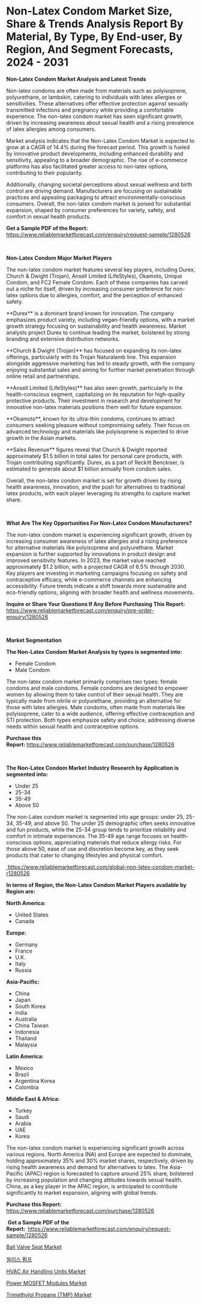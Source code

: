 <p><h1>Non-Latex Condom Market Size, Share & Trends Analysis Report By Material, By Type, By End-user, By Region, And Segment Forecasts, 2024 - 2031</h1></p><p><strong>Non-Latex Condom Market Analysis and Latest Trends</strong></p>
<p><p>Non-latex condoms are often made from materials such as polyisoprene, polyurethane, or lambskin, catering to individuals with latex allergies or sensitivities. These alternatives offer effective protection against sexually transmitted infections and pregnancy while providing a comfortable experience. The non-latex condom market has seen significant growth, driven by increasing awareness about sexual health and a rising prevalence of latex allergies among consumers.</p><p>Market analysis indicates that the Non-Latex Condom Market is expected to grow at a CAGR of 14.4% during the forecast period. This growth is fueled by innovative product developments, including enhanced durability and sensitivity, appealing to a broader demographic. The rise of e-commerce platforms has also facilitated greater access to non-latex options, contributing to their popularity. </p><p>Additionally, changing societal perceptions about sexual wellness and birth control are driving demand. Manufacturers are focusing on sustainable practices and appealing packaging to attract environmentally-conscious consumers. Overall, the non-latex condom market is poised for substantial expansion, shaped by consumer preferences for variety, safety, and comfort in sexual health products.</p></p>
<p><strong>Get a Sample PDF of the Report:&nbsp;</strong> <a href="https://www.reliablemarketforecast.com/enquiry/request-sample/1280526?utm_campaign=1125&utm_medium=2&utm_source=Github&utm_content=ia&utm_term=30092024&utm_id=non-latex-condom">https://www.reliablemarketforecast.com/enquiry/request-sample/1280526</a></p>
<p>&nbsp;</p>
<p><strong>Non-Latex Condom Major Market Players</strong></p>
<p><p>The non-latex condom market features several key players, including Durex, Church & Dwight (Trojan), Ansell Limited (LifeStyles), Okamoto, Unique Condom, and FC2 Female Condom. Each of these companies has carved out a niche for itself, driven by increasing consumer preference for non-latex options due to allergies, comfort, and the perception of enhanced safety.</p><p>**Durex** is a dominant brand known for innovation. The company emphasizes product variety, including vegan-friendly options, with a market growth strategy focusing on sustainability and health awareness. Market analysts project Durex to continue leading the market, bolstered by strong branding and extensive distribution networks.</p><p>**Church & Dwight (Trojan)** has focused on expanding its non-latex offerings, particularly with its Trojan Naturalamb line. This expansion alongside aggressive marketing has led to steady growth, with the company enjoying substantial sales and aiming for further market penetration through online retail and partnerships.</p><p>**Ansell Limited (LifeStyles)** has also seen growth, particularly in the health-conscious segment, capitalizing on its reputation for high-quality protective products. Their investment in research and development for innovative non-latex materials positions them well for future expansion.</p><p>**Okamoto**, known for its ultra-thin condoms, continues to attract consumers seeking pleasure without compromising safety. Their focus on advanced technology and materials like polyisoprene is expected to drive growth in the Asian markets.</p><p>**Sales Revenue** figures reveal that Church & Dwight reported approximately $1.5 billion in total sales for personal care products, with Trojan contributing significantly. Durex, as a part of Reckitt Benckiser, is estimated to generate about $1 billion annually from condom sales. </p><p>Overall, the non-latex condom market is set for growth driven by rising health awareness, innovation, and the push for alternatives to traditional latex products, with each player leveraging its strengths to capture market share.</p></p>
<p>&nbsp;</p>
<p><strong>What Are The Key Opportunities For Non-Latex Condom Manufacturers?</strong></p>
<p><p>The non-latex condom market is experiencing significant growth, driven by increasing consumer awareness of latex allergies and a rising preference for alternative materials like polyisoprene and polyurethane. Market expansion is further supported by innovations in product design and improved sensitivity features. In 2023, the market value reached approximately $1.2 billion, with a projected CAGR of 6.5% through 2030. Key players are investing in marketing campaigns focusing on safety and contraceptive efficacy, while e-commerce channels are enhancing accessibility. Future trends indicate a shift towards more sustainable and eco-friendly options, aligning with broader health and wellness movements.</p></p>
<p><strong>Inquire or Share Your Questions If Any Before Purchasing This Report:</strong> <a href="https://www.reliablemarketforecast.com/enquiry/pre-order-enquiry/1280526?utm_campaign=1125&utm_medium=2&utm_source=Github&utm_content=ia&utm_term=30092024&utm_id=non-latex-condom">https://www.reliablemarketforecast.com/enquiry/pre-order-enquiry/1280526</a></p>
<p>&nbsp;</p>
<p><strong>Market Segmentation</strong></p>
<p><strong>The Non-Latex Condom Market Analysis by types is segmented into:</strong></p>
<p><ul><li>Female Condom</li><li>Male Condom</li></ul></p>
<p><p>The non-latex condom market primarily comprises two types: female condoms and male condoms. Female condoms are designed to empower women by allowing them to take control of their sexual health. They are typically made from nitrile or polyurethane, providing an alternative for those with latex allergies. Male condoms, often made from materials like polyisoprene, cater to a wide audience, offering effective contraception and STI protection. Both types emphasize safety and choice, addressing diverse needs within sexual health and contraceptive options.</p></p>
<p><strong>Purchase this Report:&nbsp;</strong><a href="https://www.reliablemarketforecast.com/purchase/1280526?utm_campaign=1125&utm_medium=2&utm_source=Github&utm_content=ia&utm_term=30092024&utm_id=non-latex-condom">https://www.reliablemarketforecast.com/purchase/1280526</a></p>
<p>&nbsp;</p>
<p><strong>The Non-Latex Condom Market Industry Research by Application is segmented into:</strong></p>
<p><ul><li>Under 25</li><li>25-34</li><li>35-49</li><li>Above 50</li></ul></p>
<p><p>The non-Latex condom market is segmented into age groups: under 25, 25-34, 35-49, and above 50. The under 25 demographic often seeks innovative and fun products, while the 25-34 group tends to prioritize reliability and comfort in intimate experiences. The 35-49 age range focuses on health-conscious options, appreciating materials that reduce allergy risks. For those above 50, ease of use and discretion become key, as they seek products that cater to changing lifestyles and physical comfort.</p></p>
<p><a href="https://www.reliablemarketforecast.com/global-non-latex-condom-market-r1280526?utm_campaign=1125&utm_medium=2&utm_source=Github&utm_content=ia&utm_term=30092024&utm_id=non-latex-condom">&nbsp;https://www.reliablemarketforecast.com/global-non-latex-condom-market-r1280526</a></p>
<p><strong>In terms of Region, the Non-Latex Condom Market Players available by Region are:</strong></p>
<p>
    <p> <strong> North America: </strong>
        <ul>
            <li>United States</li>
            <li>Canada</li>
        </ul>
        </p> 
    <p> <strong> Europe: </strong>
        <ul>
            <li>Germany</li>
            <li>France</li>
            <li>U.K.</li>
            <li>Italy</li>
            <li>Russia</li>
        </ul>
        </p> 
    <p> <strong> Asia-Pacific: </strong>
        <ul>
            <li>China</li>
            <li>Japan</li>
            <li>South Korea</li>
            <li>India</li>
            <li>Australia</li>
            <li>China Taiwan</li>
            <li>Indonesia</li>
            <li>Thailand</li>
            <li>Malaysia</li>
        </ul>
        </p> 
    <p> <strong> Latin America: </strong>
        <ul>
            <li>Mexico</li>
            <li>Brazil</li>
            <li>Argentina Korea</li>
            <li>Colombia</li>
        </ul>
        </p> 
    <p> <strong> Middle East & Africa: </strong>
        <ul>
            <li>Turkey</li>
            <li>Saudi</li>
            <li>Arabia</li>
            <li>UAE</li>
            <li>Korea</li>
        </ul>
    </p>
    </p>
<p><p>The non-latex condom market is experiencing significant growth across various regions. North America (NA) and Europe are expected to dominate, holding approximately 35% and 30% market shares, respectively, driven by rising health awareness and demand for alternatives to latex. The Asia-Pacific (APAC) region is forecasted to capture around 25% share, bolstered by increasing population and changing attitudes towards sexual health. China, as a key player in the APAC region, is anticipated to contribute significantly to market expansion, aligning with global trends.</p></p>
<p><strong>Purchase this Report: </strong><a href="https://www.reliablemarketforecast.com/purchase/1280526?utm_campaign=1125&utm_medium=2&utm_source=Github&utm_content=ia&utm_term=30092024&utm_id=non-latex-condom">https://www.reliablemarketforecast.com/purchase/1280526</a></p>
<p>&nbsp;<strong>Get a Sample PDF of the Report:&nbsp;&nbsp;</strong><a href="https://www.reliablemarketforecast.com/enquiry/request-sample/1280526?utm_campaign=1125&utm_medium=2&utm_source=Github&utm_content=ia&utm_term=30092024&utm_id=non-latex-condom">https://www.reliablemarketforecast.com/enquiry/request-sample/1280526</a></p>
<p><strong></strong></p>
<p><p><a href="https://www.linkedin.com/pulse/why-should-you-invest-ball-valve-seat-market-trends-leading-l3sfe?utm_campaign=1125&utm_medium=2&utm_source=Github&utm_content=ia&utm_term=30092024&utm_id=non-latex-condom">Ball Valve Seat Market</a></p><p><a href="https://github.com/laholand/Market-Research-Report-List-6/blob/main/219991915989.md?utm_campaign=1125&utm_medium=2&utm_source=Github&utm_content=ia&utm_term=30092024&utm_id=non-latex-condom">씰리스 펌프</a></p><p><a href="https://www.linkedin.com/pulse/hvac-air-handling-units-market-research-report-exploring-zzkte?utm_campaign=1125&utm_medium=2&utm_source=Github&utm_content=ia&utm_term=30092024&utm_id=non-latex-condom">HVAC Air Handling Units Market</a></p><p><a href="https://issuu.com/reportprime-2/docs/power-mosfet-modules-market-size-20_0a793a5d27895b?utm_campaign=1125&utm_medium=2&utm_source=Github&utm_content=ia&utm_term=30092024&utm_id=non-latex-condom">Power MOSFET Modules Market</a></p><p><a href="https://github.com/vimar16th/Market-Research-Report-List-6/blob/main/trimethylol-propane-tmp-market.md?utm_campaign=1125&utm_medium=2&utm_source=Github&utm_content=ia&utm_term=30092024&utm_id=non-latex-condom">Trimethylol Propane (TMP) Market</a></p></p>